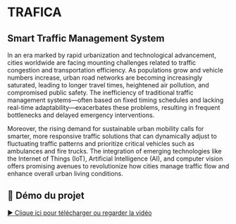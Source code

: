# TRAFICA
## Smart Traffic Management System

In an era marked by rapid urbanization and technological advancement, cities worldwide are facing mounting challenges related to traffic congestion and transportation efficiency. As populations grow and vehicle numbers increase, urban road networks are becoming increasingly saturated, leading to longer travel times, heightened air pollution, and compromised public safety. The inefficiency of traditional traffic management systems—often based on fixed timing schedules and lacking real-time adaptability—exacerbates these problems, resulting in frequent bottlenecks and delayed emergency interventions. 

Moreover, the rising demand for sustainable urban mobility calls for smarter, more responsive traffic solutions that can dynamically adjust to fluctuating traffic patterns and prioritize critical vehicles such as ambulances and fire trucks. The integration of emerging technologies like the Internet of Things (IoT), Artificial Intelligence (AI), and computer vision offers promising avenues to revolutionize how cities manage traffic flow and enhance overall urban living conditions. 

## 🎥 Démo du projet

[▶️ Clique ici pour télécharger ou regarder la vidéo](demo.mp4)
